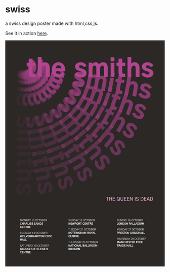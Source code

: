 # swiss
a swiss design poster made with html,css,js.

See it in action [here](https://jacobduvander.se/swiss).

![Swiss style poster](https://raw.githubusercontent.com/duvan094/swiss/master/swissPoster.png)
